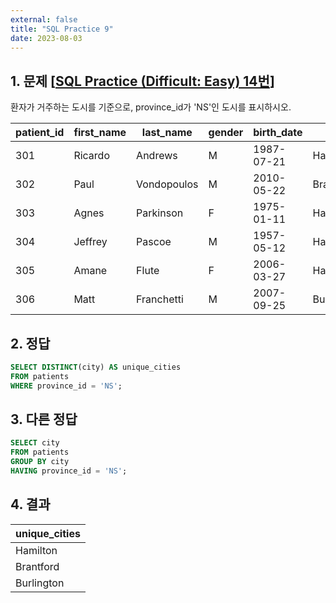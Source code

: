 ```yaml
---
external: false
title: "SQL Practice 9"
date: 2023-08-03
---
```


## 1. 문제 [[SQL Practice (Difficult: Easy) 14번](https://www.sql-practice.com/)]

환자가 거주하는 도시를 기준으로, province_id가 'NS'인 도시를 표시하시오.

| patient_id | first_name | last_name   | gender | birth_date | city       | province_id | allergies   | height | weight |
|------------|------------|-------------|--------|------------|------------|-------------|-------------|--------|--------|
| 301        | Ricardo    | Andrews     | M      | 1987-07-21 | Hamilton   | ON          | NULL        | 177    | 112    |
| 302        | Paul       | Vondopoulos | M      | 2010-05-22 | Brantford  | ON          | NULL        | 107    | 36     |
| 303        | Agnes      | Parkinson   | F      | 1975-01-11 | Hamilton   | ON          | Sulfa Drugs | 158    | 47     |
| 304        | Jeffrey    | Pascoe      | M      | 1957-05-12 | Hamilton   | ON          | Sulfa       | 174    | 84     |
| 305        | Amane      | Flute       | F      | 2006-03-27 | Hamilton   | ON          | NULL        | 130    | 48     |
| 306        | Matt       | Franchetti  | M      | 2007-09-25 | Burlington | ON          | Milk        | 157    | 60     |

## 2. 정답

```sql
SELECT DISTINCT(city) AS unique_cities
FROM patients
WHERE province_id = 'NS';
```

## 3. 다른 정답

```sql
SELECT city
FROM patients
GROUP BY city
HAVING province_id = 'NS';
```

## 4. 결과

| unique_cities |
| ------------- |
| Hamilton      |
| Brantford     |
| Burlington    |
